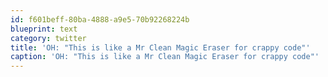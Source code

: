 ```yaml
---
id: f601beff-80ba-4888-a9e5-70b92268224b
blueprint: text
category: twitter
title: 'OH: "This is like a Mr Clean Magic Eraser for crappy code"'
caption: 'OH: "This is like a Mr Clean Magic Eraser for crappy code"'
---
```

